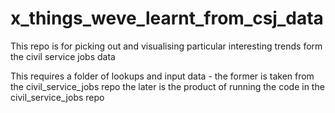 # x_things_weve_learnt_from_csj_data
This repo is for picking out and visualising particular interesting trends form the civil service jobs data

This requires a folder of lookups and input data - the former is taken from the civil_service_jobs repo the later is the product of running the code in the civil_service_jobs repo
